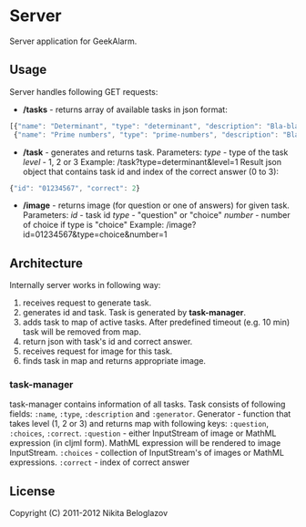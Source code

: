 # Server

Server application for GeekAlarm.

## Usage

Server handles following GET requests:

* **/tasks** - returns array of available tasks in json format:

```javascript
[{"name": "Determinant", "type": "determinant", "description": "Bla-bla-bla"},
 {"name": "Prime numbers", "type": "prime-numbers", "description": "Bla-bla-bla about prime numbers"}]
```

* **/task** - generates and returns task. Parameters:
   *type* - type of the task
   *level* - 1, 2 or 3
   Example: /task?type=determinant&level=1
   Result json object that contains task id and  index  of the correct answer (0 to 3):

```javascript
{"id": "01234567", "correct": 2}
```

* **/image** - returns image (for question or one of answers) for given task. Parameters:
   *id* - task id
   *type* - "question" or "choice"
   *number* - number of choice if type is "choice"
   Example: /image?id=01234567&type=choice&number=1

## Architecture

Internally server works in following way:
1. receives request to generate task.
2. generates id and task. Task is generated by **task-manager**.
3. adds task to map of active tasks. After predefined timeout (e.g. 10 min) task will be removed from map.
4. return json with task's id and correct answer.
5. receives request for image for this task.
6. finds task in map and returns appropriate image.

### task-manager
task-manager contains information of all tasks. Task consists of following fields: ```:name```, ```:type```, ```:description``` and ```:generator```. Generator - function that takes level (1, 2 or 3) and returns map with following keys: ```:question```, ```:choices```, ```:correct```.
```:question``` - either InputStream of image or MathML expression (in cljml form). MathML expression will be rendered to image InputStream.
```:choices```  - collection of InputStream's of images or MathML expressions.
```:correct``` - index of correct answer

## License

Copyright (C) 2011-2012 Nikita Beloglazov
